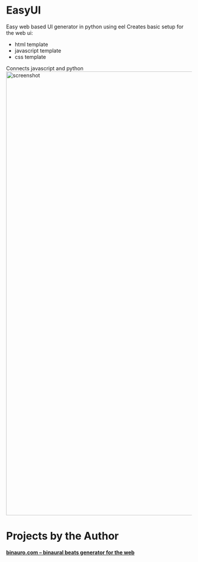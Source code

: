 # EasyUI
Easy web based UI generator in python using eel
Creates basic setup for the web ui:
  - html template
  - javascript template
  - css template

Connects javascript and python
<img width="1203" alt="screenshot" src="https://user-images.githubusercontent.com/29439003/188473136-448ab1fd-c67e-4ae8-98b9-c6a40f845873.png">

# Projects by the Author
**[binauro.com – binaural beats generator for the web](https://binauro.com)**

